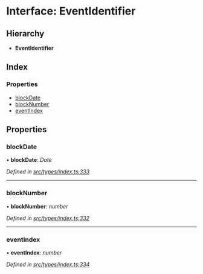 # Interface: EventIdentifier

## Hierarchy

* **EventIdentifier**

## Index

### Properties

* [blockDate](types.eventidentifier.md#blockdate)
* [blockNumber](types.eventidentifier.md#blocknumber)
* [eventIndex](types.eventidentifier.md#eventindex)

## Properties

###  blockDate

• **blockDate**: *Date*

*Defined in [src/types/index.ts:333](https://github.com/PolymathNetwork/polymesh-sdk/blob/6d34df1/src/types/index.ts#L333)*

___

###  blockNumber

• **blockNumber**: *number*

*Defined in [src/types/index.ts:332](https://github.com/PolymathNetwork/polymesh-sdk/blob/6d34df1/src/types/index.ts#L332)*

___

###  eventIndex

• **eventIndex**: *number*

*Defined in [src/types/index.ts:334](https://github.com/PolymathNetwork/polymesh-sdk/blob/6d34df1/src/types/index.ts#L334)*
